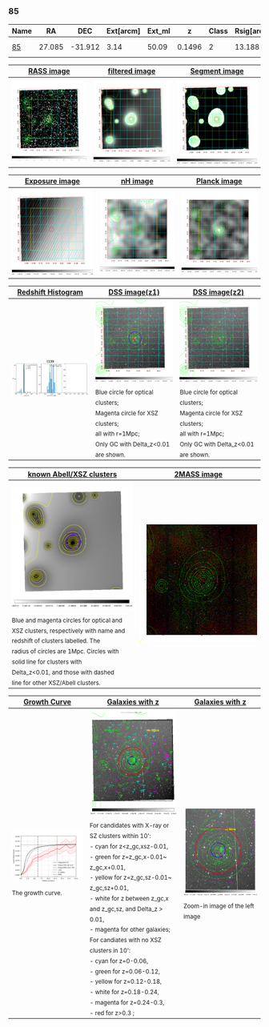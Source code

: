 <div STYLE="page-break-after: always;"></div>

### 85

|Name          |RA          |DEC      | Ext[arcm] | Ext_ml | z    | Class| Rsig[arcmin] | CRsig[c/s] | CR500[c/s] | R500[Mpc] |L500[erg/s]|F500[erg/s/cm^2]| M500[Msun]|Tx[keV]|beta|GC(XSZ,Delta_z<0.01)| GC(OPT,Delta_z<0.01)|GC|alias|
|--------------|------------|------------|---|---|-----------|--------|------|------|----|----|----|----|----|----|----|----|----|----|---|
|[85](script/85.md)     | 27.085       | -31.912       | 3.14    | 50.09   | 0.1496 | 2   | 13.188 |0.156 |0.143 |0.970 |1.724e+44 |2.850e-12 |3.007e+14 |4.429 |0.577 |Tar, |Wen, A, |Tar, A, |t139|

|[RASS image](../image/85/85_img.pdf)|[filtered image](../image/85/85_fil.pdf)|[Segment image](../image/85/85_seg.pdf)|
|-------------------|--------------------|-------------------|
| <img src="../image/85/85_img.png" width="300">  | <img src="../image/85/85_fil.png" width="300">   | <img src="../image/85/85_seg.png" width="300">  |

|[Exposure image](../image/85/85_mex.pdf)| [nH image](../image/85/85_nh.pdf)| [Planck image](../image/85/85_p.pdf)|
|-------------------|--------------------|-------------------|
|<img src="../image/85/85_mex.png" width="300">   | <img src="../image/85/85_nh.png" width="300">    | <img src="../image/85/85_p.png" width="300"> |

|[Redshift Histogram](../image/85/85_zg.pdf) | [DSS image(z1)](../image/85/85_dss_z1.pdf)      |  [DSS image(z2)](../image/85/85_dss_z2.pdf)    |
|-------------------|--------------------|-------------------|
|<img src="../image/85/85_zg.png" width="300"> |<img src="../image/85/85_dss_z1.png" width="300"> <sub><br>Blue circle for optical clusters; <br>Magenta circle for XSZ clusters; <br>all with r=1Mpc; <br>Only GC with Delta_z<0.01 are shown. </sub>| <img src="../image/85/85_dss_z2.png" width="300"><sub><br>Blue circle for optical clusters; <br>Magenta circle for XSZ clusters; <br>all with r=1Mpc; <br>Only GC with Delta_z<0.01 are shown. </sub> |

|[known Abell/XSZ clusters](../image/85/85_m.pdf) | [2MASS image](../image/85/85_2mass.pdf)      |
|-------------------|-------------------|
|<img src=../image/85/85_m.png width="300"> <sub><br>Blue and magenta circles for optical and <br>XSZ clusters, respectively with name and <br>redshift of clusters labelled. The <br>radius of circles are 1Mpc. Circles with <br>solid line for clusters with <br>Delta_z<0.01, and those with dashed <br>line for other XSZ/Abell clusters.        </sub>|<img src="../image/85/85_2mass.png" width="300">  |

|[Growth Curve](../image/85/85_gca_all.png) |[Galaxies with z](../image/85/85_opt_ned.pdf) |[Galaxies with z](../image/85/85_opt_ned_zoom.pdf) |
|-------------------|-------------------|-------------------|
| <img src="../image/85/85_gca_all.png" width="300"> <sub><br>The growth curve.</sub>| <img src=../image/85/85_opt_ned.png width="300"> <br><sub> For candidates with X-ray or SZ clusters within 10': <br> - cyan for z<z_gc,xsz-0.01, <br> - green for z=z_gc,x-0.01~ z_gc,x+0.01, <br> - yellow for z=z_gc,sz-0.01~ z_gc,sz+0.01, <br> - white for z between z_gc,x and z_gc,sz, and Delta_z > 0.01, <br> - magenta for other galaxies; <br>For candiates with no XSZ clusters in 10': <br> - cyan for z=0-0.06, <br> - green for z=0.06-0.12, <br> - yellow for z=0.12-0.18, <br> - white for z=0.18-0.24, <br> - magenta for z=0.24-0.3, <br> - red for z>0.3 ;  </sub>|<img src=../image/85/85_opt_ned_zoom.png width="300">  <br><sub> Zoom-in image of the left image</sub>|




